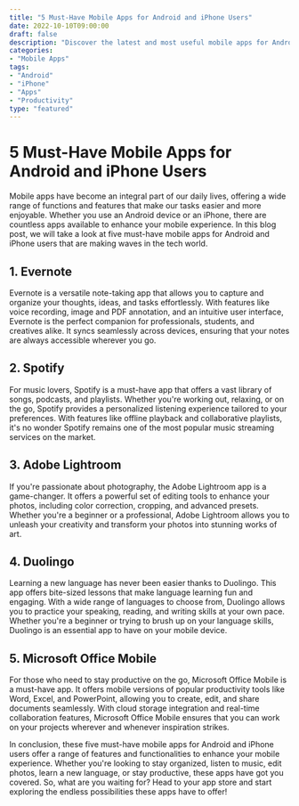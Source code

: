 ```yaml
--- 
title: "5 Must-Have Mobile Apps for Android and iPhone Users"
date: 2022-10-10T09:00:00
draft: false
description: "Discover the latest and most useful mobile apps for Android and iPhone users in this comprehensive guide."
categories: 
- "Mobile Apps"
tags: 
- "Android"
- "iPhone"
- "Apps"
- "Productivity"
type: "featured"
--- 
```


# 5 Must-Have Mobile Apps for Android and iPhone Users

Mobile apps have become an integral part of our daily lives, offering a wide range of functions and features that make our tasks easier and more enjoyable. Whether you use an Android device or an iPhone, there are countless apps available to enhance your mobile experience. In this blog post, we will take a look at five must-have mobile apps for Android and iPhone users that are making waves in the tech world.

## 1. Evernote

Evernote is a versatile note-taking app that allows you to capture and organize your thoughts, ideas, and tasks effortlessly. With features like voice recording, image and PDF annotation, and an intuitive user interface, Evernote is the perfect companion for professionals, students, and creatives alike. It syncs seamlessly across devices, ensuring that your notes are always accessible wherever you go.

## 2. Spotify

For music lovers, Spotify is a must-have app that offers a vast library of songs, podcasts, and playlists. Whether you're working out, relaxing, or on the go, Spotify provides a personalized listening experience tailored to your preferences. With features like offline playback and collaborative playlists, it's no wonder Spotify remains one of the most popular music streaming services on the market.

## 3. Adobe Lightroom

If you're passionate about photography, the Adobe Lightroom app is a game-changer. It offers a powerful set of editing tools to enhance your photos, including color correction, cropping, and advanced presets. Whether you're a beginner or a professional, Adobe Lightroom allows you to unleash your creativity and transform your photos into stunning works of art.

## 4. Duolingo

Learning a new language has never been easier thanks to Duolingo. This app offers bite-sized lessons that make language learning fun and engaging. With a wide range of languages to choose from, Duolingo allows you to practice your speaking, reading, and writing skills at your own pace. Whether you're a beginner or trying to brush up on your language skills, Duolingo is an essential app to have on your mobile device.

## 5. Microsoft Office Mobile

For those who need to stay productive on the go, Microsoft Office Mobile is a must-have app. It offers mobile versions of popular productivity tools like Word, Excel, and PowerPoint, allowing you to create, edit, and share documents seamlessly. With cloud storage integration and real-time collaboration features, Microsoft Office Mobile ensures that you can work on your projects wherever and whenever inspiration strikes.

In conclusion, these five must-have mobile apps for Android and iPhone users offer a range of features and functionalities to enhance your mobile experience. Whether you're looking to stay organized, listen to music, edit photos, learn a new language, or stay productive, these apps have got you covered. So, what are you waiting for? Head to your app store and start exploring the endless possibilities these apps have to offer!
